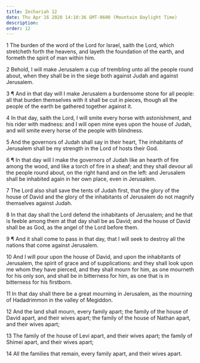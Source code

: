 ```yaml
---
title: Zechariah 12
date: Thu Apr 16 2020 14:10:36 GMT-0600 (Mountain Daylight Time)
description: 
order: 12
---
```


<p>
  1 The burden of the word of the Lord for Israel, saith the Lord, which
  stretcheth forth the heavens, and layeth the foundation of the earth, and
  formeth the spirit of man within him.
</p>
<p>
  2 Behold, I will make Jerusalem a cup of trembling unto all the people round
  about, when they shall be in the siege both against Judah and against
  Jerusalem.
</p>
<p>
  3 &#xB6; And in that day will I make Jerusalem a burdensome stone for all
  people: all that burden themselves with it shall be cut in pieces, though all
  the people of the earth be gathered together against it.
</p>
<p>
  4 In that day, saith the Lord, I will smite every horse with astonishment, and
  his rider with madness: and I will open mine eyes upon the house of Judah, and
  will smite every horse of the people with blindness.
</p>
<p>
  5 And the governors of Judah shall say in their heart, The inhabitants of
  Jerusalem shall be my strength in the Lord of hosts their God.
</p>
<p>
  6 &#xB6; In that day will I make the governors of Judah like an hearth of fire
  among the wood, and like a torch of fire in a sheaf; and they shall devour all
  the people round about, on the right hand and on the left: and Jerusalem shall
  be inhabited again in her own place, even in Jerusalem.
</p>
<p>
  7 The Lord also shall save the tents of Judah first, that the glory of the
  house of David and the glory of the inhabitants of Jerusalem do not magnify
  themselves against Judah.
</p>
<p>
  8 In that day shall the Lord defend the inhabitants of Jerusalem; and he that
  is feeble among them at that day shall be as David; and the house of David
  shall be as God, as the angel of the Lord before them.
</p>
<p>
  9 &#xB6; And it shall come to pass in that day, that I will seek to destroy
  all the nations that come against Jerusalem.
</p>
<p>
  10 And I will pour upon the house of David, and upon the inhabitants of
  Jerusalem, the spirit of grace and of supplications: and they shall look upon
  me whom they have pierced, and they shall mourn for him, as one mourneth for
  his only son, and shall be in bitterness for him, as one that is in bitterness
  for his firstborn.
</p>
<p>
  11 In that day shall there be a great mourning in Jerusalem, as the mourning
  of Hadadrimmon in the valley of Megiddon.
</p>
<p>
  12 And the land shall mourn, every family apart; the family of the house of
  David apart, and their wives apart; the family of the house of Nathan apart,
  and their wives apart;
</p>
<p>
  13 The family of the house of Levi apart, and their wives apart; the family of
  Shimei apart, and their wives apart;
</p>
<p>
  14 All the families that remain, every family apart, and their wives apart.
</p>
